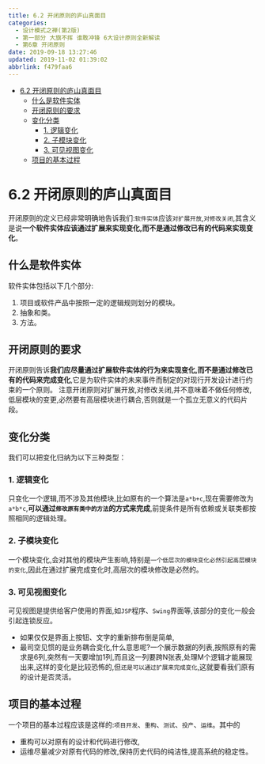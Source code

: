 ```yaml
---
title: 6.2 开闭原则的庐山真面目
categories: 
  - 设计模式之禅(第2版)
  - 第一部分 大旗不挥 谁敢冲锋 6大设计原则全新解读
  - 第6章 开闭原则
date: 2019-09-18 13:27:46
updated: 2019-11-02 01:39:02
abbrlink: f479faa6
---
```

- [6.2 开闭原则的庐山真面目](/ReadingNotes/f479faa6/#6-2-开闭原则的庐山真面目)
    - [什么是软件实体](/ReadingNotes/f479faa6/#什么是软件实体)
    - [开闭原则的要求](/ReadingNotes/f479faa6/#开闭原则的要求)
    - [变化分类](/ReadingNotes/f479faa6/#变化分类)
        - [1. 逻辑变化](/ReadingNotes/f479faa6/#1-逻辑变化)
        - [2. 子模块变化](/ReadingNotes/f479faa6/#2-子模块变化)
        - [3. 可见视图变化](/ReadingNotes/f479faa6/#3-可见视图变化)
    - [项目的基本过程](/ReadingNotes/f479faa6/#项目的基本过程)

<!--more-->
<script src="https://cdn.bootcss.com/jquery/3.4.0/jquery.slim.min.js"></script>
<script>$(document).ready(function () {$(".post-body > ul:nth-child(1)").hide();});</script>

<!--end-->
<!--SSTStart-->
# 6.2 开闭原则的庐山真面目 #
开闭原则的定义已经非常明确地告诉我们:`软件实体`应该`对扩展开放`,`对修改关闭`,其含义是说**一个软件实体应该通过扩展来实现变化,而不是通过修改已有的代码来实现变化**。
## 什么是软件实体 ##
软件实体包括以下几个部分:
1. 项目或软件产品中按照一定的逻辑规则划分的模块。
2. 抽象和类。
3. 方法。

## 开闭原则的要求 ##
开闭原则告诉**我们应尽量通过扩展软件实体的行为来实现变化,而不是通过修改已有的代码来完成变化**,它是为软件实体的未来事件而制定的对现行开发设计进行约束的一个原则。
注意开闭原则对扩展开放,对修改关闭,并不意味着不做任何修改,低层模块的变更,必然要有高层模块进行耦合,否则就是一个孤立无意义的代码片段。
## 变化分类 ##
我们可以把变化归纳为以下三种类型：
### 1. 逻辑变化 ###
只变化一个逻辑,而不涉及其他模块,比如原有的一个算法是`a*b+c`,现在需要修改为`a*b*c`,**可以通过`修改原有类中的方法`的方式来完成**,前提条件是所有依赖或关联类都按照相同的逻辑处理。
### 2. 子模块变化 ###
一个模块变化,会对其他的模块产生影响,特别是`一个低层次的模块变化必然引起高层模块的变化`,因此在通过扩展完成变化时,高层次的模块修改是必然的。
### 3. 可见视图变化 ###
可见视图是提供给客户使用的界面,如`JSP`程序、`Swing`界面等,该部分的变化一般会引起连锁反应。
- 如果仅仅是界面上按钮、文字的重新排布倒是简单,
- 最司空见惯的是业务耦合变化,什么意思呢?一个展示数据的列表,按照原有的需求是6列,突然有一天要增加1列,而且这一列要跨N张表,处理M个逻辑才能展现出来,这样的变化是比较恐怖的,但`还是可以通过扩展来完成变化`,这就要看我们原有的设计是否灵活。
## 项目的基本过程 ##
一个项目的基本过程应该是这样的:`项目开发`、`重构`、`测试`、`投产`、`运维`。其中的
- 重构可以对原有的设计和代码进行修改,
- 运维尽量减少对原有代码的修改,保持历史代码的纯洁性,提高系统的稳定性。
<!--SSTStop-->

